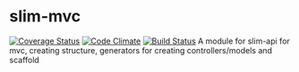 # slim-mvc
[![Coverage Status](https://coveralls.io/repos/slimphp-api/slim-mvc/badge.svg?branch=master&service=github)](https://coveralls.io/github/slimphp-api/slim-mvc?branch=master)
[![Code Climate](https://codeclimate.com/github/slimphp-api/slim-mvc/badges/gpa.svg)](https://codeclimate.com/github/slimphp-api/slim-mvc)
[![Build Status](https://travis-ci.org/slimphp-api/slim-mvc.svg?branch=master)](https://travis-ci.org/slimphp-api/slim-mvc)
A module for slim-api for mvc, creating structure, generators for creating controllers/models and scaffold

